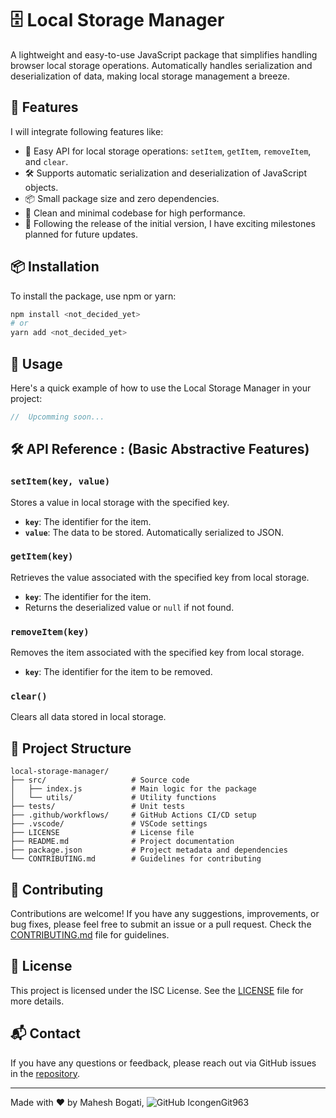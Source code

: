 # 🗄️ Local Storage Manager

A lightweight and easy-to-use JavaScript package that simplifies handling browser local storage operations. Automatically handles serialization and deserialization of data, making local storage management a breeze.

## 🌟 Features

I will integrate following features like:

- 🚀 Easy API for local storage operations: `setItem`, `getItem`, `removeItem`, and `clear`.
- 🛠️ Supports automatic serialization and deserialization of JavaScript objects.
- 📦 Small package size and zero dependencies.
- 🧹 Clean and minimal codebase for high performance.
- 🗽 Following the release of the initial version, I have exciting milestones planned for future updates.

## 📦 Installation

To install the package, use npm or yarn:

```bash
npm install <not_decided_yet>
# or
yarn add <not_decided_yet>
```

## 🚀 Usage

Here's a quick example of how to use the Local Storage Manager in your project:

```js
//  Upcomming soon...
```

## 🛠️ API Reference : (Basic Abstractive Features)

### `setItem(key, value)`

Stores a value in local storage with the specified key.

- **`key`**: The identifier for the item.
- **`value`**: The data to be stored. Automatically serialized to JSON.

### `getItem(key)`

Retrieves the value associated with the specified key from local storage.

- **`key`**: The identifier for the item.
- Returns the deserialized value or `null` if not found.

### `removeItem(key)`

Removes the item associated with the specified key from local storage.

- **`key`**: The identifier for the item to be removed.

### `clear()`

Clears all data stored in local storage.

## 📂 Project Structure

```
local-storage-manager/
├── src/                   # Source code
│   ├── index.js           # Main logic for the package
│   └── utils/             # Utility functions
├── tests/                 # Unit tests
├── .github/workflows/     # GitHub Actions CI/CD setup
├── .vscode/               # VSCode settings
├── LICENSE                # License file
├── README.md              # Project documentation
├── package.json           # Project metadata and dependencies
└── CONTRIBUTING.md        # Guidelines for contributing
```

## 🤝 Contributing

Contributions are welcome! If you have any suggestions, improvements, or bug fixes, please feel free to submit an issue or a pull request. Check the [CONTRIBUTING.md](CONTRIBUTING.md) file for guidelines.

## 📄 License

This project is licensed under the ISC License. See the [LICENSE](LICENSE) file for more details.

## 📬 Contact

If you have any questions or feedback, please reach out via GitHub issues in the [repository](https://github.com/genGit963/Local_Storage_Manager/issues).

---

Made with ❤️ by Mahesh Bogati,
![GitHub Icon](https://img.icons8.com/ios-glyphs/30/000000/github.png)genGit963
